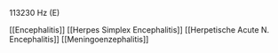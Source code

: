 113230 Hz (E)

[[Encephalitis]]
[[Herpes Simplex Encephalitis]]
[[Herpetische Acute N. Encephalitis]]
[[Meningoenzephalitis]]